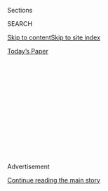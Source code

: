 <div id="app">

<div>

<div>

<div>

<div class="NYTAppHideMasthead css-1q2w90k e1suatyy0">

<div class="section css-ui9rw0 e1suatyy2">

<div class="css-eph4ug er09x8g0">

<div class="css-6n7j50">

</div>

<span class="css-1dv1kvn">Sections</span>

<div class="css-10488qs">

<span class="css-1dv1kvn">SEARCH</span>

</div>

[Skip to content](#site-content)[Skip to site
index](#site-index)

</div>

<div class="css-10698na e1huz5gh0">

</div>

</div>

<div id="masthead-bar-one" class="section hasLinks css-15hmgas e1csuq9d3">

<div class="css-uqyvli e1csuq9d0">

</div>

<div class="css-1uqjmks e1csuq9d1">

</div>

<div class="css-9e9ivx">

[](https://myaccount.nytimes3xbfgragh.onion/auth/login?response_type=cookie&client_id=vi)

</div>

<div class="css-1bvtpon e1csuq9d2">

[Today’s
Paper](https://www.nytimes3xbfgragh.onion/section/todayspaper)

</div>

</div>

</div>

</div>

<div data-aria-hidden="false">

<div id="site-content" data-role="main">

<div>

<div class="css-1aor85t" style="opacity:0.000000001;z-index:-1;visibility:hidden">

<div class="css-1hqnpie">

<div class="css-epjblv">

<span class="css-z6pdnw">When You Wear Sunscreen, You’re Taking Part in
a Safety
Study</span>

</div>

<div class="css-k008qs">

<div class="css-1iwv8en">

<span class="css-18z7m18"></span>

<div>

<div>

</div>

</div>

</div>

<span class="css-1n6z4y">https://nyti.ms/2KcgPVN</span>

<div class="css-1705lsu">

<div class="css-4xjgmj">

<div class="css-4skfbu" data-role="toolbar" data-aria-label="Social Media Share buttons, Save button, and Comments Panel with current comment count" data-testid="share-tools">

  - 
  - 
  - 
  - 
    
    <div class="css-6n7j50">
    
    </div>

  - 

</div>

</div>

</div>

</div>

</div>

</div>

<div class="css-13pd83m">

</div>

<div id="top-wrapper" class="css-1sy8kpn">

<div id="top-slug" class="css-l9onyx">

Advertisement

</div>

[Continue reading the main
story](#after-top)

<div class="ad top-wrapper" style="text-align:center;height:100%;display:block;min-height:250px">

<div id="top" class="place-ad" data-position="top" data-size-key="top">

</div>

</div>

<div id="after-top">

</div>

</div>

<div id="sponsor-wrapper" class="css-1hyfx7x">

<div id="sponsor-slug" class="css-19vbshk">

Supported by

</div>

[Continue reading the main
story](#after-sponsor)

<div id="sponsor" class="ad sponsor-wrapper" style="text-align:center;height:100%;display:block">

</div>

<div id="after-sponsor">

</div>

</div>

[Studies
Show](/column/studies-show "Studies Show")

<div class="css-1vkm6nb ehdk2mb0">

# When You Wear Sunscreen, You’re Taking Part in a Safety Study

</div>

<div class="css-79elbk" data-testid="photoviewer-wrapper">

<div class="css-z3e15g" data-testid="photoviewer-wrapper-hidden">

</div>

<div class="css-1a48zt4 ehw59r15" data-testid="photoviewer-children">

![<span class="css-ach9cc e1z0qqy90" itemprop="copyrightHolder"><span class="css-1ly73wi e1tej78p0">Credit...</span><span><span>Illustration
by Ori
Toor</span></span></span>](https://static01.graylady3jvrrxbe.onion/images/2019/07/28/magazine/Studies_Show_01/Studies_Show_01-articleLarge-v2.jpg?quality=75&auto=webp&disable=upscale)

</div>

</div>

<div class="css-xt80pu e12qa4dv0">

<div class="css-18e8msd">

<div class="css-vp77d3 epjyd6m0">

<div class="css-1baulvz">

By <span class="css-1baulvz last-byline" itemprop="name">Kim
Tingley</span>

</div>

</div>

  - July 23,
    2019

  - 
    
    <div class="css-4xjgmj">
    
    <div class="css-d8bdto" data-role="toolbar" data-aria-label="Social Media Share buttons, Save button, and Comments Panel with current comment count" data-testid="share-tools">
    
      - 
      - 
      - 
      - 
        
        <div class="css-6n7j50">
        
        </div>
    
      - 
    
    </div>
    
    </div>

</div>

<div class="css-tk9fsr">

[Leer en
español](https://www.nytimes3xbfgragh.onion/es/2019/08/08/espanol/estilos-de-vida/protector-solar.html "Read in Spanish")

</div>

</div>

<div class="section meteredContent css-1r7ky0e" name="articleBody" itemprop="articleBody">

<div class="css-1fanzo5 StoryBodyCompanionColumn">

<div class="css-53u6y8">

The Food and Drug Administration almost never tests products itself. But
in May, the Journal of the American Medical Association published the
results of [a randomized
trial](https://jamanetwork.com/journals/jama/article-abstract/2733085),
conducted by F.D.A. researchers, to determine whether the chemicals in
four commercially available sunscreens are absorbed through the skin
into the bloodstream. Four times daily, subjects were coated in one of
the formulas in an amount determined to be the maximum a person might
use: two milligrams per square centimeter of skin over 75 percent of the
body. Later, blood samples were drawn and analyzed. All of the sunscreen
chemicals were detected in concentrations that exceeded an F.D.A.
threshold past which manufacturers are required to do further toxicology
tests. “People who use sunscreens very reasonably presume they have been
tested and are safe and effective,” says Kanade Shinkai, a dermatologist
at the University of California, San Francisco, and an author of [an
editorial accompanying the JAMA
study](https://jamanetwork.com/journals/jama/article-abstract/2733084?widget=personalizedcontent&previousarticle=2733085).
“And we don’t really have that evidence.”

Legally, the U.S. regards sunscreen as a drug, meaning a substance
“intended for use in the diagnosis, cure, mitigation, treatment or
prevention of disease” — in this case, sunburn and skin cancer — and/or
one that affects “the structure or any function of the body.” Until
1962, drugs could be sold in the U.S. without any data to support claims
of their efficacy. But that year, reports that a sedative called
thalidomide had caused severe birth defects in thousands of babies in
Western Europe led to [the Kefauver-Harris Amendment to the Federal
Food, Drug and Cosmetic
Act](https://www.fda.gov/consumers/consumer-updates/kefauver-harris-amendments-revolutionized-drug-development),
which requires drug makers to satisfy the F.D.A. that their products are
safe and effective before they go on sale.

But more than 100,000 over-the-counter drug products were already on the
market, including sunscreens, each of which, under the new law, needed
review. To streamline the process, in 1972 the F.D.A. sorted them into
therapeutic categories (antacids, for example) as assigned “monographs,”
which included lists of active ingredients. If publicly available data
demonstrated that these ingredients were generally safe and effective,
they could be used in current and future products under conditions
specified in the monograph without further
review.

</div>

</div>

<div style="max-width:100%;margin:0 auto">

<div class="css-17dprlf" data-id="100000006621203" data-slug="28mag-studiesshow-pullquote1" style="max-width:600px">

</div>

</div>

<div class="css-1fanzo5 StoryBodyCompanionColumn">

<div class="css-53u6y8">

Almost 50 years later, a third of the monographs, including the one for
sunscreens, have not been finalized; hundreds of over-the-counter drugs
currently on sale have not yet been determined to be safe and effective.
(The agency blames the delay on an antiquated system and a lack of
funding.) Sunscreens are unique, however, in that the way we use them
has changed significantly. Decades ago, the sunscreens that Americans
were dabbing on their noses were often mineral concoctions, like zinc
oxide and titanium dioxide, that sat on the skin in a thick white cream
and physically blocked the sun’s rays. But as awareness grew that
ultraviolet rays can cause skin cancer even without burning the skin,
public health experts began to advise that people wear sunscreen daily
on all exposed areas of the body. (Hats, long-sleeves and avoiding
prolonged sun exposure are also recommended.) This substantially
increased the usage of less messy, chemical sunscreens — which contain
molecules, or “filters,” that can absorb a “broad spectrum” of
ultraviolet light — including by pregnant women and children as young as
6 months.

</div>

</div>

<div class="css-1fanzo5 StoryBodyCompanionColumn">

<div class="css-53u6y8">

Initially, it was assumed these chemicals, like mineral sunscreens,
stayed on the surface of the skin. Then, in 1997, [a study published in
The
Lancet](https://www.thelancet.com/journals/lancet/article/PIIS0140-6736\(05\)62032-6/fulltext)
demonstrated that after subjects applied sunscreen, the UV filter
oxybenzone was present in their urine; in 2008, [a national health
survey by the Centers for Disease Control and
Prevention](https://www.ncbi.nlm.nih.gov/pmc/articles/PMC2453157/) found
oxybenzone in 97 percent of urine samples; [a 2010 study of nursing
mothers in a Swiss
hospital](https://www.sciencedirect.com/science/article/pii/S004565351001132X)
reported that 85 percent had UV filters in their breast milk. (Because
UV filters are in everything from makeup to shampoo to patio furniture,
sunscreen was probably not the only source.) This widespread use has
raised environmental concerns: [Hawaii and Key West, Fla., have recently
banned sunscreen
ingredients](https://www.nytimes3xbfgragh.onion/2019/02/07/us/sunscreen-coral-reef-key-west.html),
including oxybenzone, that studies have suggested may be damaging coral
reefs. Yet despite sunscreen’s extensive use over decades, there has
never been any indication that sunscreen chemicals are harmful to
humans.

[*\[Read more about recent sunscreen
research.\]*](https://www.nytimes3xbfgragh.onion/2019/06/10/upshot/how-safe-is-sunscreen.html)

**While drugs** — like other products and health recommendations — can
be tested for years in clinical trials of hundreds, or even thousands,
of people, this doesn’t always predict how they will affect millions of
people after decades of use. In the general population, dangerous side
effects can remain invisible in the absence of large, long-term studies.
In 2002, some six million women were using hormone-replacement drugs to
relieve menopause symptoms — one chemical was substituted for another,
innocuously, it seemed — when a large federal study showed that after
five years, the drugs increased the risk of breast cancer, heart attack
and blood clots.

So, the lack of negative evidence alone doesn’t prove that sunscreens
are safe. Animal studies have raised the possibility that some UV
filters, including oxybenzone, may disrupt the endocrine system, which
can adversely affect reproduction, development and immunity. Even if
those filters only slightly elevated the same risks in people, which no
evidence suggests they do, says Dr. Robert Califf, a former F.D.A.
Commissioner and professor at the Duke University School of Medicine and
the other author of the JAMA editorial, “small differences in a big
population can be very important, and it would be very hard to see it.
People have trouble getting pregnant, men are sterile — these things
happen every day, so you don’t think back, Gee, it must be the
sunscreen. And it’s probably
not.”

</div>

</div>

<div class="css-79elbk" data-testid="photoviewer-wrapper">

<div class="css-z3e15g" data-testid="photoviewer-wrapper-hidden">

</div>

<div class="css-1a48zt4 ehw59r15" data-testid="photoviewer-children">

![<span class="css-ach9cc e1z0qqy90" itemprop="copyrightHolder"><span class="css-1ly73wi e1tej78p0">Credit...</span><span>Illustration
by Ori
Toor</span></span>](https://static01.graylady3jvrrxbe.onion/images/2019/07/28/magazine/28Studies_Show_02/28Studies_Show_02-articleLarge-v2.jpg?quality=75&auto=webp&disable=upscale)

</div>

</div>

<div class="css-1fanzo5 StoryBodyCompanionColumn">

<div class="css-53u6y8">

But population-wide studies of sunscreens are especially difficult to
perform because so many variables are involved. In the U.S., 14 active
ingredients in the sunscreen monograph are available to be combined any
number of ways. People use many formulas, apply them in varying amounts
using different methods (e.g., sprays and lotions) and engage in a wide
range of activities while wearing them. This is partly why, Shinkai
says, basic research is lacking: “We don’t actually know what the proper
dose is to prevent skin cancer and whether that is different for
different agents or even different combinations of agents that are used
in sunscreen.” (The American Academy of Dermatologists recommends one
ounce for most people.) More information could be lifesaving: For
instance, diagnoses of melanoma, the most lethal type of skin cancer,
are increasing. And though there is strong evidence that sunscreen use
prevents skin cancer, experts disagree whether the available data shows
that current sunscreen formulas and application methods protect against
melanoma specifically. There might be better practices we aren’t aware
of.

There may also be more effective sunscreens unavailable to Americans. In
Europe, newer formulations that are broader-spectrum have been in use
for years, but the F.D.A. won’t consider them without more data, leaving
the U.S. marketplace with 1970s-era ingredients that, except for mineral
varieties, the F.D.A. has not deemed safe and effective, either, but
that it also can’t remove without eliminating a valuable form of
skin-cancer protection. “The public needs to know, Should I continue to
use sunscreen?” says Henry Lim, former president of the American Academy
of Dermatology and a dermatologist at Henry Ford Hospital in Detroit.
“And that is becoming a challenge.”

[The F.D.A. is maintaining its official position that Americans should
keep using
sunscreen](https://www.fda.gov/drugs/understanding-over-counter-medicines/sunscreen-how-help-protect-your-skin-sun).
But by showing that chemicals are being absorbed, the agency has
effectively forced manufacturers to provide additional data, which they
argue is unreasonably exhaustive, by November or risk having their
products pulled off U.S. shelves. (The F.D.A. will likely grant them an
extension.)

All of which raises the question of how deeply the unknown risks of a
medically beneficial drug can and should be explored. “Science doesn’t
hold still, and we keep learning things,” Dr. Janet Woodcock, director
of the F.D.A. Center for Drug Evaluation and Research, points out. That
is, all of us are taking part in toxicology studies, whether we like it
— or know it — or not.

</div>

</div>

</div>

<div>

</div>

<div>

</div>

<div>

</div>

<div>

<div id="bottom-wrapper" class="css-1ede5it">

<div id="bottom-slug" class="css-l9onyx">

Advertisement

</div>

[Continue reading the main
story](#after-bottom)

<div id="bottom" class="ad bottom-wrapper" style="text-align:center;height:100%;display:block;min-height:90px">

</div>

<div id="after-bottom">

</div>

</div>

</div>

</div>

</div>

## Site Index

<div>

</div>

## Site Information Navigation

  - [© <span>2020</span> <span>The New York Times
    Company</span>](https://help.nytimes3xbfgragh.onion/hc/en-us/articles/115014792127-Copyright-notice)

<!-- end list -->

  - [NYTCo](https://www.nytco.com/)
  - [Contact
    Us](https://help.nytimes3xbfgragh.onion/hc/en-us/articles/115015385887-Contact-Us)
  - [Work with us](https://www.nytco.com/careers/)
  - [Advertise](https://nytmediakit.com/)
  - [T Brand Studio](http://www.tbrandstudio.com/)
  - [Your Ad
    Choices](https://www.nytimes3xbfgragh.onion/privacy/cookie-policy#how-do-i-manage-trackers)
  - [Privacy](https://www.nytimes3xbfgragh.onion/privacy)
  - [Terms of
    Service](https://help.nytimes3xbfgragh.onion/hc/en-us/articles/115014893428-Terms-of-service)
  - [Terms of
    Sale](https://help.nytimes3xbfgragh.onion/hc/en-us/articles/115014893968-Terms-of-sale)
  - [Site
    Map](https://spiderbites.nytimes3xbfgragh.onion)
  - [Help](https://help.nytimes3xbfgragh.onion/hc/en-us)
  - [Subscriptions](https://www.nytimes3xbfgragh.onion/subscription?campaignId=37WXW)

</div>

</div>

</div>

</div>
